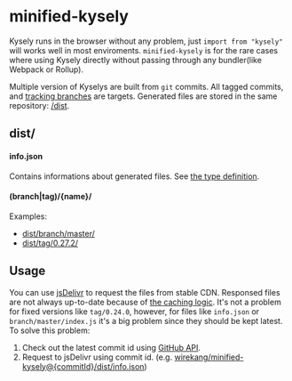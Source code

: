 # minified-kysely

Kysely runs in the browser without any problem, just `import from "kysely"` will works well in most enviroments.
`minified-kysely` is for the rare cases where using Kysely directly without passing through any bundler(like Webpack or Rollup).

Multiple version of Kyselys are built from `git` commits.
All tagged commits, and [tracking branches](https://github.com/wirekang/minified-kysely/blob/main/src/constants.ts#L9) are targets.
Generated files are stored in the same repository: [/dist](https://github.com/wirekang/minified-kysely/tree/main/dist).

## dist/

#### info.json
Contains informations about generated files.  See [the type definition](https://github.com/wirekang/minified-kysely/tree/main/src/info-type.ts).

#### (branch|tag)/{name}/

Examples:
 * [dist/branch/master/](https://github.com/wirekang/minified-kysely/tree/main/dist/branch/master)
 * [dist/tag/0.27.2/](https://github.com/wirekang/minified-kysely/tree/main/dist/tag/0.27.2)


## Usage

You can use [jsDelivr](https://www.jsdelivr.com/?query=fgg&docs=gh) to request the files from stable CDN.
Responsed files are not always up-to-date because of [the caching logic](https://www.jsdelivr.com/documentation#id-caching).
It's not a problem for fixed versions like `tag/0.24.0`, however, for files like `info.json` or `branch/master/index.js` it's a big problem since they should be kept latest. To solve this problem:

1. Check out the latest commit id using [GitHub API](https://api.github.com/repos/wirekang/minified-kysely/git/refs/heads/main).
2. Request to jsDelivr using commit id. (e.g. [wirekang/minified-kysely@{commitId}/dist/info.json](https://cdn.jsdelivr.net/gh/wirekang/minified-kysely@937acb05887cfee4e670e2e46cd0ce2a8ffe98cc/dist/info.json))

